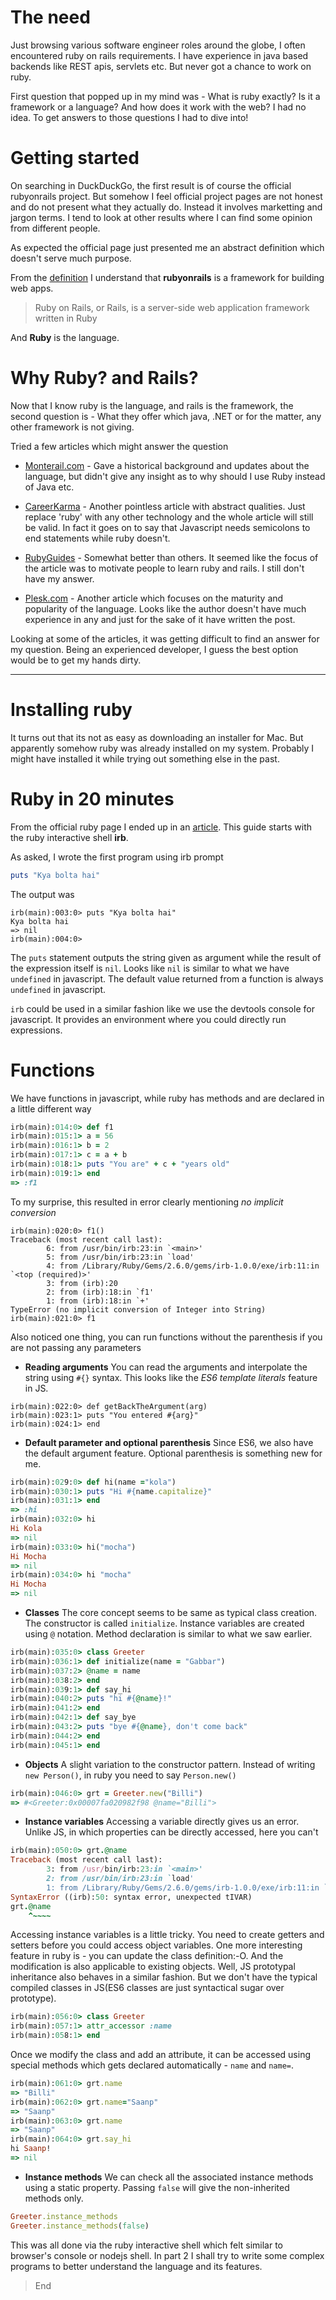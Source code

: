 # The need

Just browsing various software engineer roles around the globe, I often encountered ruby on rails requirements. I have experience in java based backends like REST apis, servlets etc. But never got a chance to work on ruby.

First question that popped up in my mind was - What is ruby exactly? Is it a framework or a language? And how does it work with the web? I had no idea. To get  answers to those questions I had to dive into!

# Getting started
On searching in DuckDuckGo, the first result is of course the official rubyonrails project. But somehow I feel official project pages are not honest and do not present what they actually do. Instead it involves marketting and jargon terms. I tend to look at other results where I can find some opinion from different people.

As expected the official page just presented me an abstract definition which doesn't serve much purpose.

From the [definition](https://en.wikipedia.org/wiki/Ruby_on_Rails) I understand that **rubyonrails** is a framework for building web apps.

> Ruby on Rails, or Rails, is a server-side web application framework written in Ruby

And **Ruby** is the language.

# Why Ruby? and Rails?
Now that I know ruby is the language, and rails is the framework, the second question is - What they offer which java, .NET or for the matter, any other framework is not giving.

Tried a few articles which might answer the question

* [Monterail.com](https://www.monterail.com/blog/why-ruby-on-rails-development-2020) - Gave a historical background and updates about the language, but didn't give any insight as to why should I use Ruby instead of Java etc.

* [CareerKarma](https://careerkarma.com/blog/why-learn-ruby-on-rails/) - Another pointless article with abstract qualities. Just replace 'ruby' with any other technology and the whole article will still be valid. In fact it goes on to say that Javascript needs semicolons to end statements while ruby doesn't.

* [RubyGuides](https://www.rubyguides.com/2018/10/what-is-ruby-on-rails/) - Somewhat better than others. It seemed like the focus of the article was to motivate people to learn ruby and rails. I still don't have my answer.

* [Plesk.com](https://www.plesk.com/blog/various/ruby-rails-vs-php/) - Another article which focuses on the maturity and popularity of the language. Looks like the author doesn't have much experience in any and just for the sake of it have written the post. 

Looking at some of the articles, it was getting difficult to find an answer for my question. Being an experienced developer, I guess the best option would be to get my hands dirty. 

<hr>

# Installing ruby
It turns out that its not as easy as downloading an installer for Mac. But apparently somehow ruby was already installed on my system. Probably I might have installed it while trying out something else in the past.

# Ruby in 20 minutes
From the official ruby page I ended up in an [article](https://www.ruby-lang.org/en/documentation/quickstart/). This guide starts with the ruby interactive shell **irb**.

As asked, I wrote the first program using irb prompt

```ruby
puts "Kya bolta hai"
```

The output was 
```
irb(main):003:0> puts "Kya bolta hai"
Kya bolta hai
=> nil
irb(main):004:0> 
```

The `puts` statement outputs the string given as argument while the result of the expression itself is `nil`. Looks like `nil` is similar to what we have `undefined` in javascript. The default value returned from a function is always `undefined` in javascript.

`irb` could be used in a similar fashion like we use the devtools console for javascript. It provides an environment where you could directly run expressions.

# Functions
We have functions in javascript, while ruby has methods and are declared in a little different way

```ruby
irb(main):014:0> def f1
irb(main):015:1> a = 56
irb(main):016:1> b = 2
irb(main):017:1> c = a + b
irb(main):018:1> puts "You are" + c + "years old"
irb(main):019:1> end
=> :f1
```

To my surprise, this resulted in error clearly mentioning *no implicit conversion*
```
irb(main):020:0> f1()
Traceback (most recent call last):
        6: from /usr/bin/irb:23:in `<main>'
        5: from /usr/bin/irb:23:in `load'
        4: from /Library/Ruby/Gems/2.6.0/gems/irb-1.0.0/exe/irb:11:in `<top (required)>'
        3: from (irb):20
        2: from (irb):18:in `f1'
        1: from (irb):18:in `+'
TypeError (no implicit conversion of Integer into String)
irb(main):021:0> f1
```

Also noticed one thing, you can run functions without the parenthesis if you are not passing any parameters

* **Reading arguments**
You can read the arguments and interpolate the string using `#{}` syntax. This looks like the *ES6 template literals* feature in JS.
```
irb(main):022:0> def getBackTheArgument(arg)
irb(main):023:1> puts "You entered #{arg}"
irb(main):024:1> end
```

* **Default parameter and optional parenthesis** Since ES6, we also have the default argument feature. Optional parenthesis is something new for me.
```ruby
irb(main):029:0> def hi(name ="kola")
irb(main):030:1> puts "Hi #{name.capitalize}"
irb(main):031:1> end
=> :hi
irb(main):032:0> hi
Hi Kola
=> nil
irb(main):033:0> hi("mocha")
Hi Mocha
=> nil
irb(main):034:0> hi "mocha"
Hi Mocha
=> nil
```

* **Classes** The core concept seems to be same as typical class creation. The constructor is called `initialize`. Instance variables are created using `@` notation. Method declaration is similar to what we saw earlier.

```ruby
irb(main):035:0> class Greeter
irb(main):036:1> def initialize(name = "Gabbar")
irb(main):037:2> @name = name
irb(main):038:2> end
irb(main):039:1> def say_hi
irb(main):040:2> puts "hi #{@name}!"
irb(main):041:2> end
irb(main):042:1> def say_bye
irb(main):043:2> puts "bye #{@name}, don't come back"
irb(main):044:2> end
irb(main):045:1> end
```

* **Objects** A slight variation to the constructor pattern. Instead of writing `new Person()`, in ruby you need to say `Person.new()`

```ruby
irb(main):046:0> grt = Greeter.new("Billi")
=> #<Greeter:0x00007fa020982f98 @name="Billi">
```

* **Instance variables** Accessing a variable directly gives us an error. Unlike JS, in which properties can be directly accessed, here you can't
```ruby
irb(main):050:0> grt.@name
Traceback (most recent call last):
        3: from /usr/bin/irb:23:in `<main>'
        2: from /usr/bin/irb:23:in `load'
        1: from /Library/Ruby/Gems/2.6.0/gems/irb-1.0.0/exe/irb:11:in `<top (required)>'
SyntaxError ((irb):50: syntax error, unexpected tIVAR)
grt.@name
    ^~~~~
```

Accessing instance variables is a little tricky. You need to create getters and setters before you could access object variables. One more interesting feature in ruby is - you can update the class definition:-O. And the modification is also applicable to existing objects. Well, JS prototypal inheritance also behaves in a similar fashion. But we don't have the typical compiled classes in JS(ES6 classes are just syntactical sugar over prototype).

```ruby
irb(main):056:0> class Greeter
irb(main):057:1> attr_accessor :name
irb(main):058:1> end
```

Once we modify the class and add an attribute, it can be accessed using special methods which gets declared automatically - `name` and `name=`.

```ruby
irb(main):061:0> grt.name
=> "Billi"
irb(main):062:0> grt.name="Saanp"
=> "Saanp"
irb(main):063:0> grt.name
=> "Saanp"
irb(main):064:0> grt.say_hi
hi Saanp!
=> nil
```


* **Instance methods** We can check all the associated instance methods using a static property. Passing `false` will give the non-inherited methods only.
```ruby
Greeter.instance_methods
Greeter.instance_methods(false)
```

This was all done via the ruby interactive shell which felt similar to browser's console or nodejs shell. In part 2 I shall try to write some complex programs to better understand the language and its features.

> End







